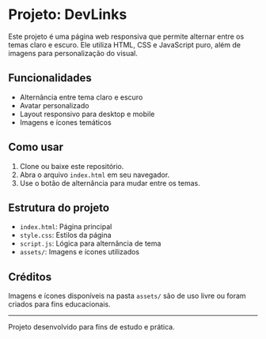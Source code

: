 # Projeto: DevLinks 

Este projeto é uma página web responsiva que permite alternar entre os temas claro e escuro. Ele utiliza HTML, CSS e JavaScript puro, além de imagens para personalização do visual.

## Funcionalidades

- Alternância entre tema claro e escuro
- Avatar personalizado
- Layout responsivo para desktop e mobile
- Imagens e ícones temáticos

## Como usar

1. Clone ou baixe este repositório.
2. Abra o arquivo `index.html` em seu navegador.
3. Use o botão de alternância para mudar entre os temas.

## Estrutura do projeto

- `index.html`: Página principal
- `style.css`: Estilos da página
- `script.js`: Lógica para alternância de tema
- `assets/`: Imagens e ícones utilizados

## Créditos

Imagens e ícones disponíveis na pasta `assets/` são de uso livre ou foram criados para fins educacionais.

---
Projeto desenvolvido para fins de estudo e prática.

